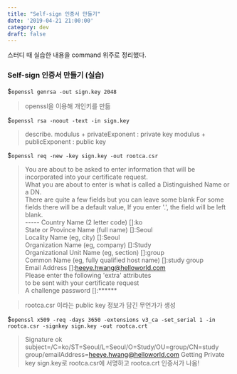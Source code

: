 ```yaml
---
title: "Self-sign 인증서 만들기"
date: '2019-04-21 21:00:00'
category: dev
draft: false
---
```


스터디 때 실습한 내용을 command 위주로 정리했다.

### Self-sign 인증서 만들기 (실습)

$```openssl genrsa -out sign.key 2048```
> openssl을 이용해 개인키를 만듦

$```openssl rsa -noout -text -in sign.key```
> describe.
 modulus + privateExponent : private key
 modulus + publicExponent : public key

$```openssl req -new -key sign.key -out rootca.csr```
>You are about to be asked to enter information that will be incorporated
into your certificate request.<br/>
What you are about to enter is what is called a Distinguished Name or a DN.<br/>
There are quite a few fields but you can leave some blank
For some fields there will be a default value,
If you enter '.', the field will be left blank. <br/>-----
Country Name (2 letter code) []:ko<br/>
State or Province Name (full name) []:Seoul<br/>
Locality Name (eg, city) []:Seoul<br/>
Organization Name (eg, company) []:Study<br/>
Organizational Unit Name (eg, section) []:group<br/>
Common Name (eg, fully qualified host name) []:study group<br/>
Email Address []:heeye.hwang@helloworld.com<br/>
Please enter the following 'extra' attributes<br/>
to be sent with your certificate request<br/>
A challenge password []:\*\*\*\*\*\*<br/>

> rootca.csr 이라는 public key 정보가 담긴 무언가가 생성

$```openssl x509 -req -days 3650 -extensions v3_ca -set_serial 1 -in rootca.csr -signkey sign.key -out rootca.crt```
>Signature ok
subject=/C=ko/ST=Seoul/L=Seoul/O=Study/OU=group/CN=study group/emailAddress=heeye.hwang@helloworld.com
Getting Private key
> sign.key로 rootca.csr에 서명하고 rootca.crt 인증서가 나옴!
